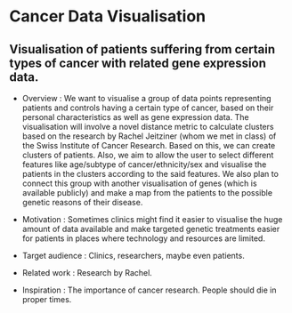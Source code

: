 # Cancer Data Visualisation 

## Visualisation of patients suffering from certain types of cancer with related gene expression data.

* Overview : We want to visualise a group of data points representing patients and controls having a certain type of cancer, based on their personal characteristics as well as gene expression data. The visualisation will involve a novel distance metric to calculate clusters based on the research by Rachel Jeitziner (whom we met in class) of the Swiss Institute of Cancer Research. Based on this, we can create clusters of patients. Also, we aim to allow the user to select different features like age/subtype of cancer/ethnicity/sex and visualise the patients in the clusters according to the said features. We also plan to connect this group with another visualisation of genes (which is available publicly) and make a map from the patients to the possible genetic reasons of their disease.

* Motivation : Sometimes clinics might find it easier to visualise the huge amount of data available and make targeted genetic treatments easier for patients in places where technology and resources are limited.

* Target audience : Clinics, researchers, maybe even patients.

* Related work : Research by Rachel.

* Inspiration : The importance of cancer research. People should die in proper times.
